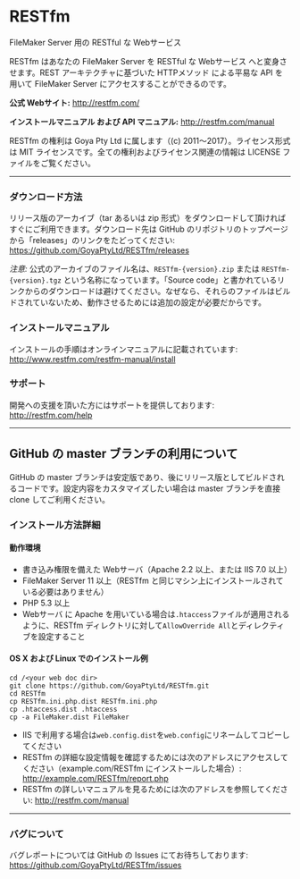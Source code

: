 # RESTfm
FileMaker Server 用の RESTful な Webサービス

RESTfm はあなたの FileMaker Server を RESTful な Webサービス へと変身させます。REST アーキテクチャに基づいた HTTPメソッド による平易な API を用いて FileMaker Server にアクセスすることができるのです。

**公式 Webサイト:**
http://restfm.com/

**インストールマニュアル および API マニュアル:**
http://restfm.com/manual

RESTfm の権利は Goya Pty Ltd に属します（(c) 2011～2017）。ライセンス形式は MIT ライセンスです。全ての権利およびライセンス関連の情報は LICENSE ファイルをご覧ください。

-----------------------------------

### ダウンロード方法
リリース版のアーカイブ（tar あるいは zip 形式）をダウンロードして頂ければすぐにご利用できます。ダウンロード先は GitHub のリポジトリのトップページから「releases」のリンクをたどってください:
https://github.com/GoyaPtyLtd/RESTfm/releases

*注意:* 公式のアーカイブのファイル名は、`RESTfm-{version}.zip` または `RESTfm-{version}.tgz` という名称になっています。「Source code」と書かれているリンクからのダウンロードは避けてください。なぜなら、それらのファイルはビルドされていないため、動作させるためには追加の設定が必要だからです。

### インストールマニュアル
インストールの手順はオンラインマニュアルに記載されています:
http://www.restfm.com/restfm-manual/install

### サポート
開発への支援を頂いた方にはサポートを提供しております:
http://restfm.com/help

----------------------------------------

## GitHub の master ブランチの利用について
GitHub の master ブランチは安定版であり、後にリリース版としてビルドされるコードです。設定内容をカスタマイズしたい場合は master ブランチを直接 clone してご利用ください。

### インストール方法詳細
#### 動作環境
  * 書き込み権限を備えた Webサーバ（Apache 2.2 以上、または IIS 7.0 以上）
  * FileMaker Server 11 以上（RESTfm と同じマシン上にインストールされている必要はありません）
  * PHP 5.3 以上
  * Webサーバ に Apache を用いている場合は`.htaccess`ファイルが適用されるように、RESTfm ディレクトリに対して`AllowOverride All`とディレクティブを設定すること

#### OS X および Linux でのインストール例
    cd /<your web doc dir>
    git clone https://github.com/GoyaPtyLtd/RESTfm.git
    cd RESTfm
    cp RESTfm.ini.php.dist RESTfm.ini.php
    cp .htaccess.dist .htaccess
    cp -a FileMaker.dist FileMaker
  * IIS で利用する場合は`web.config.dist`を`web.config`にリネームしてコピーしてください
  * RESTfm の詳細な設定情報を確認するためには次のアドレスにアクセスしてください（example.com/RESTfm にインストールした場合）: http://example.com/RESTfm/report.php
  * RESTfm の詳しいマニュアルを見るためには次のアドレスを参照してください: http://restfm.com/manual

----------------------------------------

### バグについて
バグレポートについては GitHub の Issues にてお待ちしております:
https://github.com/GoyaPtyLtd/RESTfm/issues
